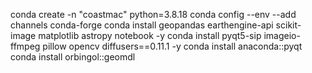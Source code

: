 conda create -n "coastmac" python=3.8.18
conda config --env --add channels conda-forge
conda install geopandas earthengine-api scikit-image matplotlib astropy notebook -y
conda install pyqt5-sip imageio-ffmpeg pillow opencv diffusers==0.11.1 -y
conda install anaconda::pyqt   
conda install orbingol::geomdl